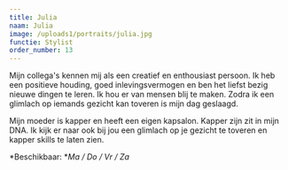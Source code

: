 ```yaml
---
title: Julia
naam: Julia
image: /uploads1/portraits/julia.jpg
functie: Stylist
order_number: 13
---
```


Mijn collega's kennen mij als een creatief en enthousiast persoon. Ik heb een positieve houding, goed inlevingsvermogen en ben het liefst bezig nieuwe dingen te leren. Ik hou er van mensen blij te maken. Zodra ik een glimlach op iemands gezicht kan toveren is mijn dag geslaagd.&nbsp;

Mijn moeder is kapper en heeft een eigen kapsalon. Kapper zijn zit in mijn DNA. Ik kijk er naar ook bij jou een glimlach op je gezicht te toveren en kapper skills te laten zien.

*Beschikbaar:&nbsp;**Ma / Do / Vr / Za*